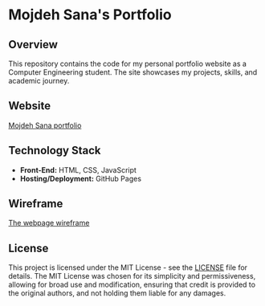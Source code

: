 

# Mojdeh Sana's Portfolio

## Overview
This repository contains the code for my personal portfolio website as a Computer Engineering student. The site showcases my projects, skills, and academic journey.

## Website
[Mojdeh Sana portfolio](https://mojdehsn.github.io/msana.github.io/)

## Technology Stack
- **Front-End:** HTML, CSS, JavaScript
- **Hosting/Deployment:** GitHub Pages

## Wireframe
[The webpage wireframe](https://github.com/mojdehsn/msana.github.io/blob/main/wireframe.JPG)

## License
This project is licensed under the MIT License - see the [LICENSE](https://github.com/mojdehsn/msana.github.io/blob/main/LICENSE.md) file for details. The MIT License was chosen for its simplicity and permissiveness, allowing for broad use and modification, ensuring that credit is provided to the original authors, and not holding them liable for any damages.
